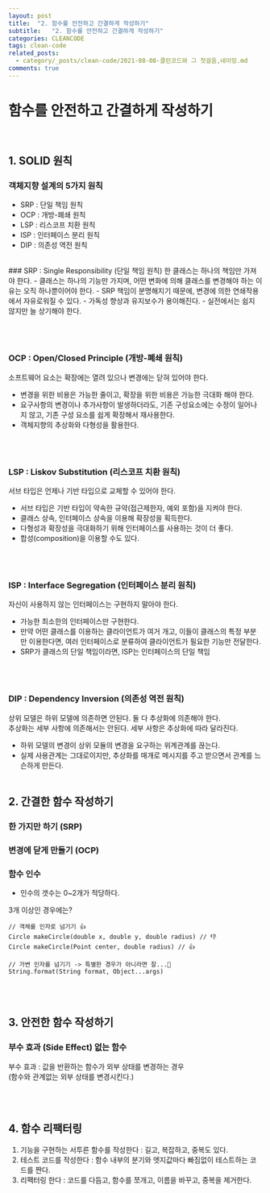 ```yaml
---
layout: post
title:  "2. 함수를 안전하고 간결하게 작성하기"
subtitle:   "2. 함수를 안전하고 간결하게 작성하기"
categories: CLEANCODE
tags: clean-code
related_posts:
  - category/_posts/clean-code/2021-08-08-클린코드와 그 첫걸음,네이밍.md
comments: true
---
```

# 함수를 안전하고 간결하게 작성하기
<br>

## 1. SOLID 원칙
### 객체지향 설계의 5가지 원칙
- SRP : 단일 책임 원칙
- OCP : 개방-폐쇄 원칙
- LSP : 리스코프 치환 원칙
- ISP : 인터페이스 분리 원칙
- DIP : 의존성 역전 원칙

<br>
### SRP : Single Responsibility (단일 책임 원칙)
한 클래스는 하나의 책임만 가져야 한다.
- 클래스는 하나의 기능만 가지며, 어떤 변화에 의해 클래스를 변경해야 하는 이유는 오직 하나뿐이어야 한다.
- SRP 책임이 분명해지기 때문에, 변경에 의한 연쇄작용에서 자유로워질 수 있다.
- 가독성 향상과 유지보수가 용이해진다.
- 실전에서는 쉽지 않지만 늘 상기해야 한다.

<br><br>
### OCP : Open/Closed Principle (개방-폐쇄 원칙)
소프트웨어 요소는 확장에는 열려 있으나 변경에는 닫혀 있어야 한다.
- 변경을 위한 비용은 가능한 줄이고, 확장을 위한 비용은 가능한 극대화 해야 한다.
- 요구사항의 변경이나 추가사항이 발생하더라도, 기존 구성요소에는 수정이 일어나지 않고, 기존 구성 요소를 쉽게 확장해서 재사용한다.
- 객체지향의 추상화와 다형성을 활용한다.

<br><br>
### LSP : Liskov Substitution (리스코프 치환 원칙)
서브 타입은 언제나 기반 타입으로 교체할 수 있어야 한다.
- 서브 타입은 기반 타입이 약속한 규약(접근제한자, 예외 포함)을 지켜야 한다.
- 클래스 상속, 인터페이스 상속을 이용해 확장성을 획득한다.
- 다형성과 확장성을 극대화하기 위해 인터페이스를 사용하는 것이 더 좋다.
- 합성(composition)을 이용할 수도 있다.

<br><br>

### ISP : Interface Segregation (인터페이스 분리 원칙)
자신이 사용하지 않는 인터페이스는 구현하지 말아야 한다.
- 가능한 최소한의 인터페이스만 구현한다.
- 만약 어떤 클래스를 이용하는 클라이언트가 여거 개고, 이들이 클래스의 특정 부분만 이용한다면, 여러 인터페이스로 분류하여 클라이언트가 필요한 기능만 전달한다.
- SRP가 클래스의 단일 책임이라면, ISP는 인터페이스의 단일 책임

<br><br>

### DIP : Dependency Inversion (의존성 역전 원칙)
상위 모델은 하위 모델에 의존하면 안된다. 둘 다 추상화에 의존해야 한다.
<br>
추상화는 세부 사항에 의존해서는 안된다. 세부 사항은 추상화에 따라 달라진다.
- 하위 모델의 변경이 상위 모듈의 변경을 요구하는 위계관계를 끊는다.
- 실제 사용관계는 그대로이지만, 추상화를 매개로 메시지를 주고 받으면서 관계를 느슨하게 만든다.
<br><br>

## 2. 간결한 함수 작성하기
### 한 가지만 하기 (SRP)
### 변경에 닫게 만들기 (OCP)
### 함수 인수
- 인수의 갯수는 0~2개가 적당하다.


3개 이상인 경우에는?

```
// 객체를 인자로 넘기기 👍
Circle makeCircle(double x, double y, double radius) // 👎
Circle makeCircle(Point center, double radius) // 👍

// 가변 인자를 넘기기 -> 특별한 경우가 아니라면 잘...🤫
String.format(String format, Object...args)
```

<br><br>

## 3. 안전한 함수 작성하기
### 부수 효과 (Side Effect) 없는 함수
부수 효과 : 값을 반환하는 함수가 외부 상태를 변경하는 경우
<br>
(함수와 관계없는 외부 상태를 변경시킨다.)

<br><br>

## 4. 함수 리팩터링
1. 기능을 구현하는 서투른 함수를 작성한다 : 길고, 복잡하고, 중복도 있다.
2. 테스트 코드를 작성한다 : 함수 내부의 분기와 엣지값마다 빠짐없이 테스트하는 코드를 짠다.
3. 리팩터링 한다 : 코드를 다듬고, 함수를 쪼개고, 이름을 바꾸고, 중복을 제거한다.
